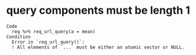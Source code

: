 # query components must be length 1

    Code
      req %>% req_url_query(a = mean)
    Condition
      Error in `req_url_query()`:
      ! All elements of `...` must be either an atomic vector or NULL.

